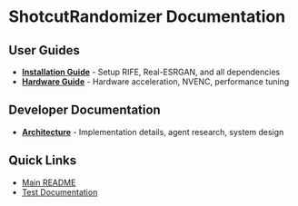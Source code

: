 # ShotcutRandomizer Documentation

## User Guides
- **[Installation Guide](installation.md)** - Setup RIFE, Real-ESRGAN, and all dependencies
- **[Hardware Guide](hardware.md)** - Hardware acceleration, NVENC, performance tuning

## Developer Documentation
- **[Architecture](development.md)** - Implementation details, agent research, system design

## Quick Links
- [Main README](../README.md)
- [Test Documentation](../CheapShotcutRandomizer.Tests/README.md)
